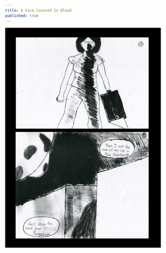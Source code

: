 ```yaml
---
title: A Face Covered In Blood
published: true
---
```

![image](https://raw.githubusercontent.com/LWFlouisa/uploadedfairyalt/master/pages/page7.png)
